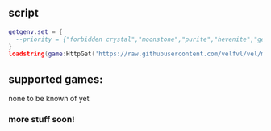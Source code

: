 ## script
```lua
getgenv.set = {
  --priority = {"forbidden crystal","moonstone","purite","hevenite","gemstone of purity"}
}
loadstring(game:HttpGet('https://raw.githubusercontent.com/velfvl/vel/main/load.lua'))()
```
## supported games:
none to be known of yet

### more stuff soon!
